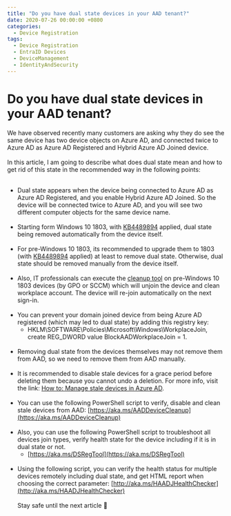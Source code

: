 ```yaml
---
title: "Do you have dual state devices in your AAD tenant?"
date: 2020-07-26 00:00:00 +0800
categories:
  - Device Registration
tags:
  - Device Registration
  - EntraID Devices
  - DeviceManagement
  - IdentityAndSecurity
---
```

# Do you have dual state devices in your AAD tenant?
We have observed recently many customers are asking why they do see the same device has two device objects on Azure AD, and connected twice to Azure AD as Azure AD Registered and Hybrid Azure AD Joined device.<br><br>
In this article, I am going to describe what does dual state mean and how to get rid of this state in the recommended way in the following points:
<br><br>
- Dual state appears when the device being connected to Azure AD as Azure AD Registered, and you enable Hybrid Azure AD Joined. So the device will be connected twice to Azure AD, and you will see two different computer objects for the same device name.
<br><br>
- Starting form Windows 10 1803, with [KB4489894](https://support.microsoft.com/en-us/topic/march-19-2019-kb4489894-os-build-17134-677-6e393b3e-9fec-a83d-9026-16a1a15131f0) applied, dual state being removed automatically from the device itself.
<br><br>
- For pre-Windows 10 1803, its recommended to upgrade them to 1803 (with [KB4489894]([https://web.archive.org/web/20240227065750/https://support.microsoft.com/en-us/help/4489894/windows-10-update-kb4489894](https://support.microsoft.com/en-us/topic/march-19-2019-kb4489894-os-build-17134-677-6e393b3e-9fec-a83d-9026-16a1a15131f0)) applied) at least to remove dual state. Otherwise, dual state should be removed manually from the device itself.
<br><br>
- Also, IT professionals can execute the [cleanup tool](https://download.microsoft.com/download/8/e/f/8ef13ae0-6aa8-48a2-8697-5b1711134730/WPJCleanUp.zip) on pre-Windows 10 1803 devices (by GPO or SCCM) which will unjoin the device and clean workplace account. The device will re-join automatically on the next sign-in.
<br><br>
- You can prevent your domain joined device from being Azure AD registered (which may led to dual state) by adding this registry key:
  - HKLM\SOFTWARE\Policies\Microsoft\Windows\WorkplaceJoin, create REG_DWORD value BlockAADWorkplaceJoin = 1.
<br><br>
- Removing dual state from the devices themselves may not remove them from AAD, so we need to remove them from AAD manually.
<br><br>
- It is recommended to disable stale devices for a grace period before deleting them because you cannot undo a deletion. For more info, visit the link: [How to: Manage stale devices in Azure AD]([https://web.archive.org/web/20240227065750/https://docs.microsoft.com/en-us/azure/active-directory/devices/manage-stale-devices](https://docs.microsoft.com/en-us/azure/active-directory/devices/manage-stale-devices)).
<br><br>
- You can use the following PowerShell script to verify, disable and clean stale devices from AAD: [https://aka.ms/AADDeviceCleanup](https://aka.ms/AADDeviceCleanup)
<br><br>
- Also, you can use the following PowerShell script to troubleshoot all devices join types, verify health state for the device including if it is in dual state or not.
  - [https://aka.ms/DSRegTool](https://aka.ms/DSRegTool)
<br><br>
- Using the following script, you can verify the health status for multiple devices remotely including dual state, and get HTML report when choosing the correct parameter:
[http://aka.ms/HAADJHealthChecker](http://aka.ms/HAADJHealthChecker)
<br><br>
Stay safe until the next article 🙂
